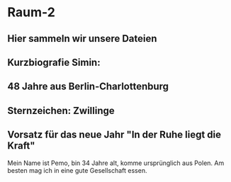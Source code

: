 # Raum-2

## Hier sammeln wir unsere Dateien

 
## Kurzbiografie Simin:

## 48 Jahre aus Berlin-Charlottenburg

## Sternzeichen: Zwillinge

## Vorsatz für das neue Jahr "In der Ruhe liegt die Kraft"

Mein Name ist Pemo, bin 34 Jahre alt, komme ursprünglich aus Polen. Am besten mag ich in eine gute Gesellschaft essen.
